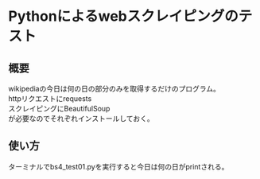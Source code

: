 # Pythonによるwebスクレイピングのテスト

## 概要
wikipediaの今日は何の日の部分のみを取得するだけのプログラム。  
httpリクエストにrequests  
スクレイピングにBeautifulSoup  
が必要なのでそれぞれインストールしておく。
## 使い方
ターミナルでbs4_test01.pyを実行すると今日は何の日がprintされる。
